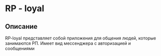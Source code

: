 # RP - loyal

## Описание

RP-loyal представляет собой приложения для общения людей, которые занимаются РП. Имеет вид мессенджера с авторизацией и сообщениями
